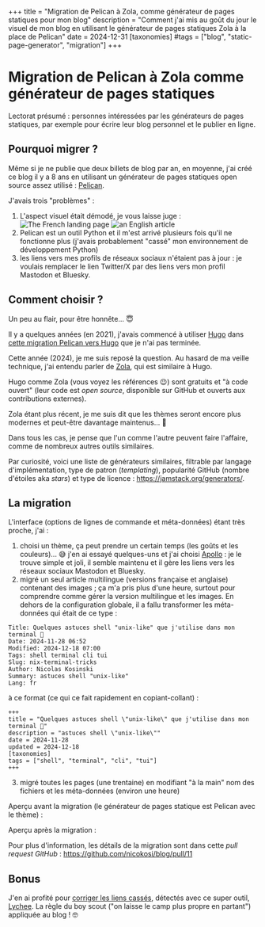 +++
title = "Migration de Pelican à Zola, comme générateur de pages statiques pour mon blog"
description = "Comment j'ai mis au goût du jour le visuel de mon blog en utilisant le générateur de pages statiques Zola à la place de Pelican"
date = 2024-12-31
[taxonomies]
#tags = ["blog", "static-page-generator", "migration"]
+++
# Migration de Pelican à Zola comme générateur de pages statiques

Lectorat présumé : personnes intéressées par les générateurs de pages statiques, par exemple pour écrire leur blog
personnel et le publier en ligne.

## Pourquoi migrer ?

Même si je ne publie que deux billets de blog par an, en moyenne, j'ai créé ce blog il y a 8 ans en utilisant un
générateur de pages statiques open source assez utilisé : [Pelican](https://docs.getpelican.com/).

J'avais trois "problèmes" :
1. L'aspect visuel était démodé, je vous laisse juge :
![The French landing page](before-french-landing-page.png)
![an English article](before-english-article.png)
2. Pelican est un outil Python et il m'est arrivé plusieurs fois qu'il ne fonctionne plus (j'avais probablement
"cassé" mon environnement de développement Python)
3. les liens vers mes profils de réseaux sociaux n'étaient pas à jour : je voulais remplacer le lien Twitter/X par des
liens vers mon profil Mastodon et Bluesky.

## Comment choisir ?

Un peu au flair, pour être honnête... 😇

Il y a quelques années (en 2021), j'avais commencé à utiliser [Hugo](https://gohugo.io/) dans [cette migration Pelican vers Hugo](https://github.com/nicokosi/blog/pull/1) que je n'ai pas terminée.

Cette année (2024), je me suis reposé la question. Au hasard de ma veille technique, j'ai entendu parler de [Zola](https://www.getzola.org/), qui
est similaire à Hugo.

Hugo comme Zola (vous voyez les références 😉) sont gratuits et "à code ouvert" (leur code est _open source_, disponible sur GitHub et ouverts aux contributions externes).

Zola étant plus récent, je me suis dit que les thèmes seront encore plus modernes et peut-être davantage maintenus... 🤷

Dans tous les cas, je pense que l'un comme l'autre peuvent faire l'affaire, comme de nombreux autres outils similaires.

Par curiosité, voici une liste de générateurs similaires, filtrable par langage d'implémentation, type de patron (_templating_), popularité GitHub (nombre d'étoiles aka _stars_) et type de licence : https://jamstack.org/generators/.

## La migration

L'interface (options de lignes de commande et méta-données) étant très proche, j'ai :

1. choisi un thème, ça peut prendre un certain temps (les goûts et les couleurs)... 😅 j'en ai essayé quelques-uns et j'ai choisi [Apollo](https://github.com/not-matthias/apollo) : je le trouve simple et joli, il semble maintenu et il gère les liens vers les réseaux sociaux Mastodon et Bluesky.
2. migré un seul article multilingue (versions française et anglaise) contenant des images ; ça m'a pris plus d'une heure, surtout pour comprendre comme gérer la version multilingue et les images.
En dehors de la configuration globale, il a fallu transformer les méta-données qui était de ce type :
```
Title: Quelques astuces shell "unix-like" que j'utilise dans mon terminal 🧙
Date: 2024-11-28 06:52
Modified: 2024-12-18 07:00
Tags: shell terminal cli tui
Slug: nix-terminal-tricks
Author: Nicolas Kosinski
Summary: astuces shell "unix-like"
Lang: fr
```
à ce format (ce qui ce fait rapidement en copiant-collant) :
```
+++
title = "Quelques astuces shell \"unix-like\" que j'utilise dans mon terminal 🧙"
description = "astuces shell \"unix-like\""
date = 2024-11-28
updated = 2024-12-18
[taxonomies]
tags = ["shell", "terminal", "cli", "tui"]
+++
```
3. migré toutes les pages (une trentaine) en modifiant "à la main" nom des fichiers et les méta-données (environ une heure)

Aperçu avant la migration (le générateur de pages statique est Pelican avec le thème) :

Aperçu après la migration :

Pour plus d'information, les détails de la migration sont dans cette _pull request GitHub_ : https://github.com/nicokosi/blog/pull/11

## Bonus

J'en ai profité pour [corriger les liens cassés](https://github.com/nicokosi/blog/pull/11/commits/5b6557350db88fcade375ed9a81905659fb57e89), détectés avec ce super outil, [Lychee](https://github.com/lycheeverse/lychee).
La règle du boy scout ("on laisse le camp plus propre en partant") appliquée au blog ! 🤓
